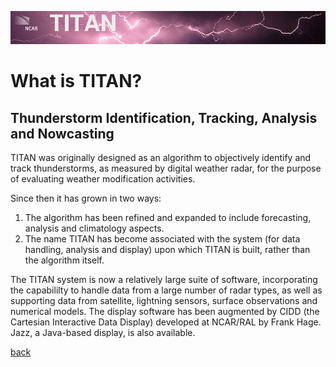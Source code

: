 ![header with logo](../images/titan-header_logo.jpg)

# What is TITAN?

## Thunderstorm Identification, Tracking, Analysis and Nowcasting

TITAN was originally designed as an algorithm to objectively identify and track thunderstorms, as measured by digital weather radar, for the purpose of evaluating weather modification activities.

Since then it has grown in two ways:

1. The algorithm has been refined and expanded to include forecasting, analysis and climatology aspects.
2. The name TITAN has become associated with the system (for data handling, analysis and display) upon which TITAN is built, rather than the algorithm itself.
 
The TITAN system is now a relatively large suite of software, incorporating the capabililty to handle data from a large number of radar types, as well as supporting data from satellite, lightning sensors, surface observations and numerical models. The display software has been augmented by CIDD (the Cartesian Interactive Data Display) developed at NCAR/RAL by Frank Hage. Jazz, a Java-based display, is also available.

[back](../../README.md)

